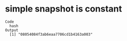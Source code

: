 # simple snapshot is constant

    Code
      hash
    Output
      [1] "08054084f3ab6eaa7706cd1b4163a003"

